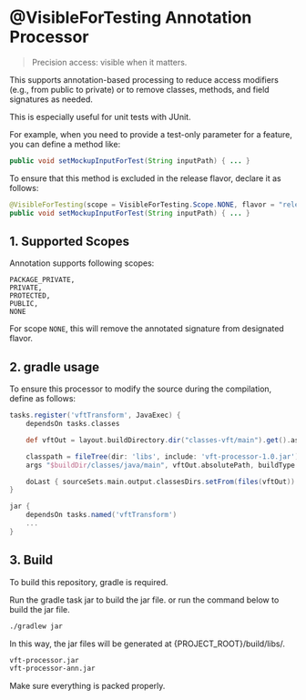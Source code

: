 # @VisibleForTesting Annotation Processor

> Precision access: visible when it matters.

This supports annotation-based processing to reduce access modifiers (e.g., from public to private) or to remove classes, methods, and field signatures as needed.

This is especially useful for unit tests with JUnit.

For example, when you need to provide a test-only parameter for a feature, you can define a method like:
```java
public void setMockupInputForTest(String inputPath) { ... }
```

To ensure that this method is excluded in the release flavor, declare it as follows:

```java
@VisibleForTesting(scope = VisibleForTesting.Scope.NONE, flavor = "release")
public void setMockupInputForTest(String inputPath) { ... }
```

## 1. Supported Scopes
Annotation supports following scopes:
```
PACKAGE_PRIVATE,
PRIVATE,
PROTECTED,
PUBLIC,
NONE
```

For scope ```NONE```, this will remove the annotated signature from designated flavor.

## 2. gradle usage
To ensure this processor to modify the source during the compilation, define as follows:
```groovy
tasks.register('vftTransform', JavaExec) {
    dependsOn tasks.classes

    def vftOut = layout.buildDirectory.dir("classes-vft/main").get().asFile

    classpath = fileTree(dir: 'libs', include: 'vft-processor-1.0.jar')
    args "$buildDir/classes/java/main", vftOut.absolutePath, buildType

    doLast { sourceSets.main.output.classesDirs.setFrom(files(vftOut)) }
}

jar {
    dependsOn tasks.named('vftTransform')
    ...
}
```

## 3. Build
To build this repository, gradle is required.

Run the gradle task jar to build the jar file. or run the command below to build the jar file.

```bash
./gradlew jar
```
In this way, the jar files will be generated at {PROJECT_ROOT}/build/libs/.

```bash
vft-processor.jar
vft-processor-ann.jar
```

Make sure everything is packed properly.
